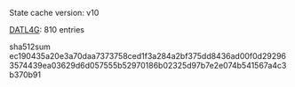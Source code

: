 State cache version: v10

[DATL4G](https://github.com/DATL4G): 810 entries

sha512sum ec190435a20e3a70daa7373758ced1f3a284a2bf375dd8436ad00f0d292963574439ea03629d6d057555b52970186b02325d97b7e2e074b541567a4c3b370b91
